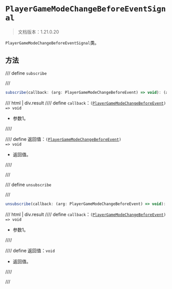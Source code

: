 # `PlayerGameModeChangeBeforeEventSignal`

> 文档版本：1.21.0.20

`PlayerGameModeChangeBeforeEventSignal`类。

## 方法

/// define
`subscribe`


///

```js
subscribe(callback: (arg: PlayerGameModeChangeBeforeEvent) => void): (arg: PlayerGameModeChangeBeforeEvent) => void
```

/// html | div.result
//// define
`callback`：<code>(<a href="../playergamemodechangebeforeevent/">PlayerGameModeChangeBeforeEvent</a>) =&gt; void</code>

- 参数1。


////

//// define
返回值：<code>(<a href="../playergamemodechangebeforeevent/">PlayerGameModeChangeBeforeEvent</a>) =&gt; void</code>

- 返回值。


////

///


/// define
`unsubscribe`


///

```js
unsubscribe(callback: (arg: PlayerGameModeChangeBeforeEvent) => void): void
```

/// html | div.result
//// define
`callback`：<code>(<a href="../playergamemodechangebeforeevent/">PlayerGameModeChangeBeforeEvent</a>) =&gt; void</code>

- 参数1。


////

//// define
返回值：`void`

- 返回值。


////

///

